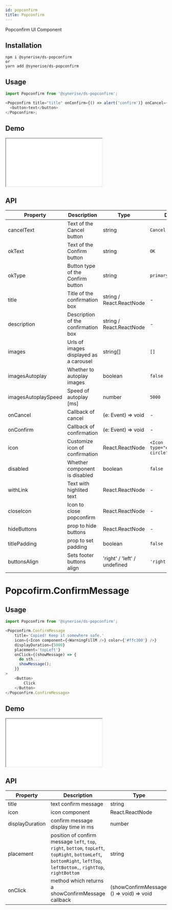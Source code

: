 ```yaml
---
id: popconfirm
title: Popconfirm
---
```


Popconfirm UI Component

## Installation

```
npm i @synerise/ds-popconfirm
or
yarn add @synerise/ds-popconfirm
```

## Usage

```javascript
import Popconfirm from '@synerise/ds-popconfirm';

<Popconfirm title="title" onConfirm={() => alert('confirm')} onCancel={() => alert('cancel')}>
  <button>text</button>
</Popconfirm>;
```

## Demo

<iframe src="/storybook-static/iframe.html?id=components-Popconfirm--default"></iframe>

## API

| Property            | Description                            | Type                         | Default                              |
| ------------------- | -------------------------------------- | ---------------------------- | ------------------------------------ |
| cancelText          | Text of the Cancel button              | string                       | `Cancel`                             |
| okText              | Text of the Confirm button             | string                       | `OK`                                 |
| okType              | Button type of the Confirm button      | string                       | `primary`                            |
| title               | Title of the confirmation box          | string / React.ReactNode     | -                                    |
| description         | Description of the confirmation box    | string / React.ReactNode     | -                                    |
| images              | Urls of images displayed as a carousel | string[]                     | `[]`                                 |
| imagesAutoplay      | Whether to autoplay images             | boolean                      | `false`                              |
| imagesAutoplaySpeed | Speed of autoplay [ms]                 | number                       | `5000`                               |
| onCancel            | Callback of cancel                     | (e: Event) => void           | -                                    |
| onConfirm           | Callback of confirmation               | (e: Event) => void           | -                                    |
| icon                | Customize icon of confirmation         | React.ReactNode              | `<Icon type="exclamation-circle" />` |
| disabled            | Whether component is disabled          | boolean                      | `false`                              |
| withLink            | Text with highlited text               | React.ReactNode              | -                                    |
| closeIcon           | Icon to close popconfirm               | React.ReactNode              | -                                    |
| hideButtons         | prop to hide buttons                   | React.ReactNode              | -                                    |
| titlePadding        | prop to set padding                    | boolean                      | `false`                              |
| buttonsAlign        | Sets footer buttons align              | 'right' / 'left' / undefined | `'right'`                            |

# Popcofirm.ConfirmMessage

## Usage

```javascript
import Popconfirm from '@synerise/ds-popconfirm';

<Popconfirm.ConfirmMessage
    title='Copied! Keep it somewhere safe.'
    icon={<Icon component={<WarningFillM />} color={'#ffc300'} />}
    displayDuration={5000}
    placement='topLeft'}
    onClick={(showMessage) => {
      do sth...
      showMessage();
    }}
>
    <Button>
        Click
    </Button>
</Popconfirm.ConfirmMessage>
```

## Demo

<iframe src="/storybook-static/iframe.html?id=components-Popconfirm--confirmmessage"></iframe>

## API

| Property        | Description                                                                                                                                                           | Type                                     | Default   |
| --------------- | --------------------------------------------------------------------------------------------------------------------------------------------------------------------- | ---------------------------------------- | --------- |
| title           | text confirm message                                                                                                                                                  | string                                   | -         |
| icon            | icon component                                                                                                                                                        | React.ReactNode                          | -         |
| displayDuration | confirm message display time in ms                                                                                                                                    | number                                   | 5000      |
| placement       | position of confirm message `left`, `top`, `right`, `bottom`, `topLeft`, `topRight`, `bottomLeft`, `bottomRight`, `leftTop`, `leftBottom,`, `rightTop`, `rightBottom` | string                                   | `topLeft` |
| onClick         | method which returns a showConfirmMessage callback                                                                                                                    | (showConfirmMessage: () => void) => void | -         |
